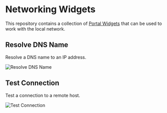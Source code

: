 # Networking Widgets

This repository contains a collection of [Portal Widgets](https://docs.powershelluniversal.com/portal/portal-widgets) that can be used to work with the local network.

## Resolve DNS Name

Resolve a DNS name to an IP address.

![Resolve DNS Name](https://raw.githubusercontent.com/ironmansoftware/scripts/main/images/Networking/Networking.Widgets/Resolve%20DNS%20Name.png)

## Test Connection

Test a connection to a remote host.

![Test Connection](https://raw.githubusercontent.com/ironmansoftware/scripts/main/images/Networking/Networking.Widgets/Test%20Connection.png)